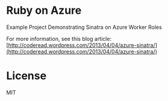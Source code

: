 # Ruby on Azure

Example Project Demonstrating Sinatra on Azure Worker Roles

For more information, see this blog article: [http://coderead.wordpress.com/2013/04/04/azure-sinatra/](http://coderead.wordpress.com/2013/04/04/azure-sinatra/)

# License

MIT